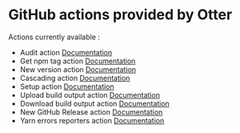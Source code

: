 # GitHub actions provided by Otter

Actions currently available :
* Audit action [Documentation](audit/readme.md)
* Get npm tag action [Documentation](get-npm-tag/readme.md)
* New version action [Documentation](new-version/readme.md)
* Cascading action [Documentation](cascading/readme.md)
* Setup action [Documentation](setup/readme.md)
* Upload build output action [Documentation](upload-build-output/readme.md)
* Download build output action [Documentation](download-build-output/readme.md)
* New GitHub Release action [Documentation](release/readme.md)
* Yarn errors reporters action [Documentation](yarn-errors-reporter/readme.md)
